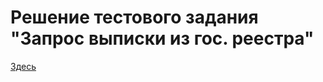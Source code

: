 # Решение тестового задания "Запрос выписки из гос. реестра" 
[Здесь](https://docs.google.com/spreadsheets/d/1QwwGUQx6QvwU-__bWYIQr691KmhxECtU11bDL8o4-YE/edit?gid=0#gid=0)